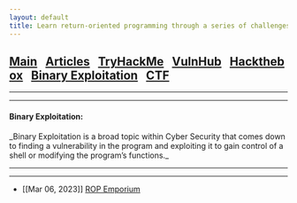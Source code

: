 ```yaml
---
layout: default
title: Learn return-oriented programming through a series of challenges.
---
```


<h2 class="mume-header" id="mainindexhtml-nbspnbsp-contactcontacthtml"><a href="./index.html">Main</a>&#xA0;&#xA0;&#xA0;<a href="/posts/articles/index.html">Articles</a>&#xA0;&#xA0;&#xA0;<a href="/posts/tryhackme/index.html">TryHackMe</a>&#xA0;&#xA0;&#xA0;<a href="/posts/vulnhub/index.html">VulnHub</a>&#xA0;&#xA0;&#xA0;<a href="/posts/hackthebox/index.html">Hackthebox</a>&#xA0;&#xA0;&#xA0;<a href="/posts/binaryexploitation/index.html">Binary Exploitation</a>&#xA0;&#xA0;&#xA0;<a href="/posts/CTF/index.html">CTF</a></h2>
<hr>

* * *
<h4 class="mume-header" id="binaryexploitation">Binary Exploitation:</h4>
_Binary Exploitation is a broad topic within Cyber Security that comes down to finding a vulnerability in the program and exploiting it to gain control of a shell or modifying the program’s functions._
<hr>
<hr>


- [[Mar 06, 2023]] [ROP Emporium](https://ismail-arame.github.io/posts/binaryexploitation/ropemporium/index.html)
